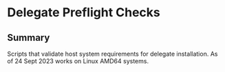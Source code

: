 # Delegate Preflight Checks

## Summary

Scripts that validate host system requirements for delegate installation.
As of 24 Sept 2023 works on Linux AMD64 systems.
